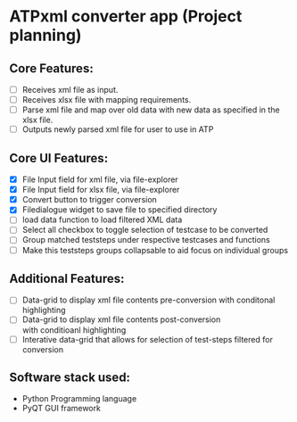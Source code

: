# ATPxml converter app (Project planning)

## Core Features:

- [ ] Receives xml file as input.
- [ ] Receives xlsx file with mapping requirements.
- [ ] Parse xml file and map over old data with new data as specified in the xlsx file.
- [ ] Outputs newly parsed xml file for user to use in ATP

## Core UI Features:

- [x] File Input field for xml file, via file-explorer
- [x] File Input field for xlsx file, via file-explorer
- [x] Convert button to trigger conversion
- [x] Filedialogue widget to save file to specified directory
- [ ] load data function to load filtered XML data
- [ ] Select all checkbox to toggle selection of testcase to be converted
- [ ] Group matched teststeps under respective testcases and functions
- [ ] Make this teststeps groups collapsable to aid focus on individual groups

## Additional Features:

- [ ] Data-grid to display xml file contents pre-conversion with conditonal highlighting
- [ ] Data-grid to display xml file contents post-conversion  
       with conditioanl highlighting
- [ ] Interative data-grid that allows for selection of test-steps filtered for conversion

## Software stack used:

- Python Programming language
- PyQT GUI framework
